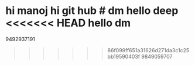 hi manoj
hi git hub  # dm
hello deep
<<<<<<< HEAD
hello dm 
=======
9492937191
>>>>>>> 86f099ff651a31626d271da3c1c25bb19590403f
9849059707
